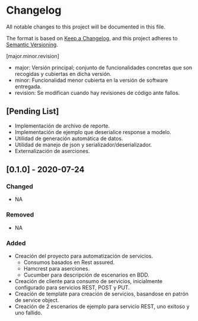 # Changelog
All notable changes to this project will be documented in this file.

The format is based on [Keep a Changelog](https://keepachangelog.com/en/1.0.0/),
and this project adheres to [Semantic Versioning](https://semver.org/spec/v2.0.0.html).

[major.minor.revision]
- major: Versión principal; conjunto de funcionalidades concretas que son recogidas y cubiertas en dicha versión.
- minor: Funcionalidad menor cubierta en la versión de software entregada.
- revision: Se modifican cuando hay revisiones de código ante fallos.

## [Pending List]
- Implementación de archivo de reporte.
- Implementación de ejemplo que deserialice response a modelo.
- Utilidad de generación automática de datos.
- Utilidad de manejo de json y serializador/deserializador.
- Externalización de aserciones.

## [0.1.0] - 2020-07-24
### Changed
- NA
### Removed
- NA
### Added
- Creación del proyecto para automatización de servicios. 
    - Consumos basados en Rest assured.
    - Hamcrest para aserciones.
    - Cucumber para descripción de escenarios en BDD.
- Creación de cliente para consumo de servicios, inicialmente configurado para servicios REST, POST y PUT.
- Creación de template para creación de servicios, basandose en patrón de service object.
- Creación de 2 escenarios de ejemplo para servicio REST, uno exitoso y uno fallido.
